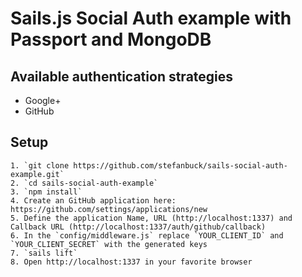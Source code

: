 # Sails.js Social Auth example with Passport and MongoDB

## Available authentication strategies
- Google+
- GitHub

## Setup

    1. `git clone https://github.com/stefanbuck/sails-social-auth-example.git`
    2. `cd sails-social-auth-example`
    3. `npm install`
    4. Create an GitHub application here: https://github.com/settings/applications/new
    5. Define the application Name, URL (http://localhost:1337) and Callback URL (http://localhost:1337/auth/github/callback)
    6. In the `config/middleware.js` replace `YOUR_CLIENT_ID` and `YOUR_CLIENT_SECRET` with the generated keys
    7. `sails lift`
    8. Open http://localhost:1337 in your favorite browser
